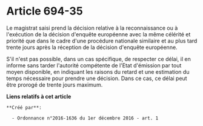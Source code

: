 # Article 694-35

Le magistrat saisi prend la décision relative à la reconnaissance ou à  l'exécution de la décision d'enquête européenne avec
la même célérité et  priorité que dans le cadre d'une procédure nationale similaire et au  plus tard trente jours après la
réception de la décision d'enquête  européenne. 

S'il n'est pas possible, dans un cas  spécifique, de respecter ce délai, il en informe sans tarder l'autorité  compétente de
l'Etat d'émission par tout moyen disponible, en indiquant  les raisons du retard et une estimation du temps nécessaire pour
prendre  une décision. Dans ce cas, ce délai peut être prorogé de trente jours  maximum.

**Liens relatifs à cet article**

	**Créé par**:

	  - Ordonnance n°2016-1636 du 1er décembre 2016 - art. 1
